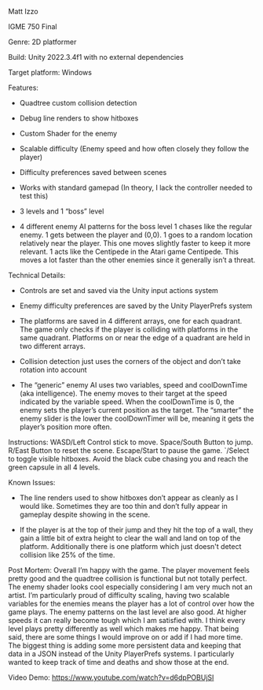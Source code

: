 Matt Izzo

IGME 750 Final

Genre: 2D platformer

Build: Unity 2022.3.4f1 with no external dependencies

Target platform: Windows

Features:

- Quadtree custom collision detection

- Debug line renders to show hitboxes

- Custom Shader for the enemy

- Scalable difficulty (Enemy speed and how often closely they follow the player)

- Difficulty preferences saved between scenes

- Works with standard gamepad (In theory, I lack the controller needed to test this)

- 3 levels and 1 “boss” level

- 4 different enemy AI patterns for the boss level
1 chases like the regular enemy.
1 gets between the player and (0,0).
1 goes to a random location relatively near the player. This one moves slightly faster to keep it more relevant.
1 acts like the Centipede in the Atari game Centipede. This moves a lot faster than the other enemies since it generally isn’t a threat.

Technical Details:

- Controls are set and saved via the Unity input actions system

- Enemy difficulty preferences are saved by the Unity PlayerPrefs system

- The platforms are saved in 4 different arrays, one for each quadrant. The game only checks if the player is colliding with platforms in the same quadrant. Platforms on or near the edge of a quadrant are held in two different arrays.

- Collision detection just uses the corners of the object and don’t take rotation into account

- The “generic” enemy AI uses two variables, speed and coolDownTime (aka intelligence). The enemy moves to their target at the speed indicated by the variable speed. When the coolDownTime is 0, the enemy sets the player’s current position as the target. The “smarter” the enemy slider is the lower the coolDownTimer will be, meaning it gets the player’s position more often.

Instructions: WASD/Left Control stick to move. Space/South Button to jump. R/East Button to reset the scene. Escape/Start to pause the game. `/Select to toggle visible hitboxes. Avoid the black cube chasing you and reach the green capsule in all 4 levels.

Known Issues:

- The line renders used to show hitboxes don’t appear as cleanly as I would like. Sometimes they are too thin and don’t fully appear in gameplay despite showing in the scene.

- If the player is at the top of their jump and they hit the top of a wall, they gain a little bit of extra height to clear the wall and land on top of the platform. Additionally there is one platform which just doesn't detect collision like 25% of the time.

Post Mortem: Overall I’m happy with the game. The player movement feels pretty good and the quadtree collision is functional but not totally perfect. The enemy shader looks cool especially considering I am very much not an artist. I’m particularly proud of difficulty scaling, having two scalable variables for the enemies means the player has a lot of control over how the game plays. The enemy patterns on the last level are also good. At higher speeds it can really become tough which I am satisfied with. I think every level plays pretty differently as well which makes me happy.
	That being said, there are some things I would improve on or add if I had more time. The biggest thing is adding some more persistent data and keeping that data in a JSON instead of the Unity PlayerPrefs systems. I particularly wanted to keep track of time and deaths and show those at the end.

Video Demo: https://www.youtube.com/watch?v=d6dpPOBUjSI 
